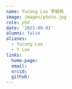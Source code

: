 ```yaml
---
name: Yucong Luo 罗毓聪
image: images/photo.jpg
role: phd
date: '2023-09-01'
alumni: false
aliases:
  - Yucong Luo
  - Y Luo
links:
  home-page: 
  email: 
  orcid: 
  github: 
---
```


